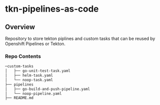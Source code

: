 # tkn-pipelines-as-code

## Overview

Repository to store tekton piplines and custom tasks that can be reused by Openshift Pipelines or Tekton.

### Repo Contents

```bash
─custom-tasks
│   ├── go-unit-test-task.yaml
│   ├── helm-task.yaml
│   └── noop-task.yaml
├── pipelines
│   ├── go-build-and-push-pipeline.yaml
│   └── noop-pipeline.yaml
├── README.md
```
